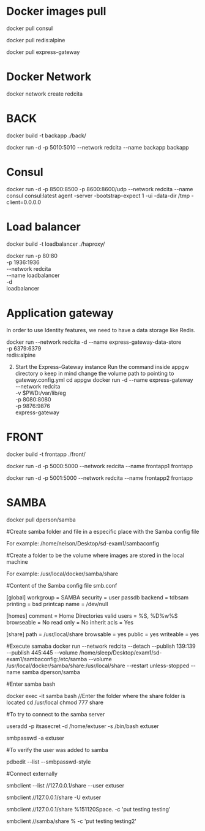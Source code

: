 # Docker images pull
docker pull consul

docker pull redis:alpine

docker pull express-gateway

# Docker Network

docker network create redcita 

# BACK

docker build -t backapp ./back/

docker run -d -p 5010:5010 --network redcita --name backapp backapp

# Consul
docker run -d -p 8500:8500 -p 8600:8600/udp --network redcita --name consul consul:latest agent -server -bootstrap-expect 1 -ui -data-dir /tmp -client=0.0.0.0

# Load balancer

docker build -t loadbalancer ./haproxy/

docker run  -p 80:80\
            -p 1936:1936 \
            --network redcita \
            --name loadbalancer \
            -d \
            loadbalancer

# Application gateway

In order to use Identity features, we need to have a data storage like Redis.

docker run --network redcita -d --name express-gateway-data-store \
                -p 6379:6379 \
                redis:alpine

2. Start the Express-Gateway instance
Run the command inside appgw directory o keep in mind change the volume path to pointing to gateway.config.yml
cd appgw
docker run -d --name express-gateway \
    --network redcita \
    -v $PWD:/var/lib/eg \
    -p 8080:8080 \
    -p 9876:9876 \
    express-gateway

# FRONT

docker build -t frontapp ./front/

docker run -d -p 5000:5000 --network redcita --name frontapp1 frontapp

docker run -d -p 5001:5000 --network redcita --name frontapp2 frontapp

# SAMBA

docker pull dperson/samba

#Create samba folder and file in a especific place with the Samba config file

For example:
/home/nelson/Desktop/sd-exam1/sambaconfig

#Create a folder to be the volume where images are stored in the local machine

For example:
/usr/local/docker/samba/share

#Content of the Samba config file smb.conf

[global]
workgroup = SAMBA
security = user
passdb backend = tdbsam
printing = bsd
printcap name = /dev/null

[homes]
comment = Home Directories
valid users = %S, %D%w%S
browseable = No
read only = No
inherit acls = Yes

[share]
path = /usr/local/share
browsable = yes
public = yes
writeable = yes

#Execute samaba
docker run --network redcita --detach --publish 139:139 --publish 445:445 --volume /home/sleep/Desktop/exam1/sd-exam1/sambaconfig:/etc/samba --volume /usr/local/docker/samba/share:/usr/local/share --restart unless-stopped --name samba dperson/samba

#Enter samba bash

docker exec -it samba bash
//Enter the folder where the share folder is located
cd /usr/local
chmod 777 share

#To try to connect to the samba server 

useradd -p itsasecret -d /home/extuser -s /bin/bash extuser

smbpasswd -a extuser

#To verify the user was added to samba

pdbedit --list --smbpasswd-style

#Connect externally

smbclient --list //127.0.0.1/share --user extuser

smbclient //127.0.0.1/share -U extuser

smbclient //127.0.0.1/share %151120Space. -c 'put testing testing'

smbclient //samba/share % -c 'put testing testing2'

